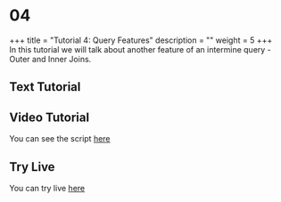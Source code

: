 # 04

+++ title = "Tutorial 4: Query Features" description = "" weight = 5 +++    
 In this tutorial we will talk about another feature of an intermine query - Outer and Inner Joins. 

## Text Tutorial

## Video Tutorial

You can see the script [here](https://github.com/hyounes4560/training-portal/tree/a5d651d741ffc8a7b4a33a10307dc2a430deef4a/intermine-training-portal/python-scripts/video04/README.md)

## Try Live

You can try live [here](https://mybinder.org/v2/gh/intermine/intermine-ws-python-docs/master?filepath=04-tutorial.ipynb)

